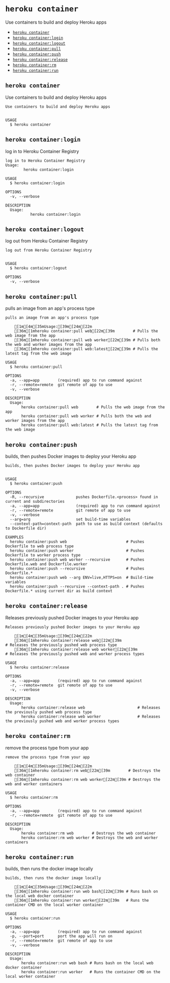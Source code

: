 `heroku container`
==================

Use containers to build and deploy Heroku apps

* [`heroku container`](#heroku-container)
* [`heroku container:login`](#heroku-containerlogin)
* [`heroku container:logout`](#heroku-containerlogout)
* [`heroku container:pull`](#heroku-containerpull)
* [`heroku container:push`](#heroku-containerpush)
* [`heroku container:release`](#heroku-containerrelease)
* [`heroku container:rm`](#heroku-containerrm)
* [`heroku container:run`](#heroku-containerrun)

## `heroku container`

Use containers to build and deploy Heroku apps

```
Use containers to build and deploy Heroku apps


USAGE
  $ heroku container
```

## `heroku container:login`

log in to Heroku Container Registry

```
log in to Heroku Container Registry
Usage:
        heroku container:login

USAGE
  $ heroku container:login

OPTIONS
  -v, --verbose

DESCRIPTION
  Usage:
           heroku container:login
```

## `heroku container:logout`

log out from Heroku Container Registry

```
log out from Heroku Container Registry


USAGE
  $ heroku container:logout

OPTIONS
  -v, --verbose
```

## `heroku container:pull`

pulls an image from an app's process type

```
pulls an image from an app's process type

    [1m[4m[35mUsage:[39m[24m[22m
    [36m[1mheroku container:pull web[22m[39m        # Pulls the web image from the app
    [36m[1mheroku container:pull web worker[22m[39m # Pulls both the web and worker images from the app
    [36m[1mheroku container:pull web:latest[22m[39m # Pulls the latest tag from the web image

USAGE
  $ heroku container:pull

OPTIONS
  -a, --app=app        (required) app to run command against
  -r, --remote=remote  git remote of app to use
  -v, --verbose

DESCRIPTION
  Usage:
       heroku container:pull web        # Pulls the web image from the app
       heroku container:pull web worker # Pulls both the web and worker images from the app
       heroku container:pull web:latest # Pulls the latest tag from the web image
```

## `heroku container:push`

builds, then pushes Docker images to deploy your Heroku app

```
builds, then pushes Docker images to deploy your Heroku app


USAGE
  $ heroku container:push

OPTIONS
  -R, --recursive              pushes Dockerfile.<process> found in current and subdirectories
  -a, --app=app                (required) app to run command against
  -r, --remote=remote          git remote of app to use
  -v, --verbose
  --arg=arg                    set build-time variables
  --context-path=context-path  path to use as build context (defaults to Dockerfile dir)

EXAMPLES
  heroku container:push web                          # Pushes Dockerfile to web process type
  heroku container:push worker                       # Pushes Dockerfile to worker process type
  heroku container:push web worker --recursive       # Pushes Dockerfile.web and Dockerfile.worker
  heroku container:push --recursive                  # Pushes Dockerfile.*
  heroku container:push web --arg ENV=live,HTTPS=on  # Build-time variables
  heroku container:push --recursive --context-path . # Pushes Dockerfile.* using current dir as build context
```

## `heroku container:release`

Releases previously pushed Docker images to your Heroku app

```
Releases previously pushed Docker images to your Heroku app

    [1m[4m[35mUsage:[39m[24m[22m
    [36m[1mheroku container:release web[22m[39m                       # Releases the previously pushed web process type
    [36m[1mheroku container:release web worker[22m[39m                # Releases the previously pushed web and worker process types

USAGE
  $ heroku container:release

OPTIONS
  -a, --app=app        (required) app to run command against
  -r, --remote=remote  git remote of app to use
  -v, --verbose

DESCRIPTION
  Usage:
       heroku container:release web                       # Releases the previously pushed web process type
       heroku container:release web worker                # Releases the previously pushed web and worker process types
```

## `heroku container:rm`

remove the process type from your app

```
remove the process type from your app

    [1m[4m[35mUsage:[39m[24m[22m
    [36m[1mheroku container:rm web[22m[39m        # Destroys the web container
    [36m[1mheroku container:rm web worker[22m[39m # Destroys the web and worker containers

USAGE
  $ heroku container:rm

OPTIONS
  -a, --app=app        (required) app to run command against
  -r, --remote=remote  git remote of app to use

DESCRIPTION
  Usage:
       heroku container:rm web        # Destroys the web container
       heroku container:rm web worker # Destroys the web and worker containers
```

## `heroku container:run`

builds, then runs the docker image locally

```
builds, then runs the docker image locally

    [1m[4m[35mUsage:[39m[24m[22m
    [36m[1mheroku container:run web bash[22m[39m # Runs bash on the local web docker container
    [36m[1mheroku container:run worker[22m[39m   # Runs the container CMD on the local worker container

USAGE
  $ heroku container:run

OPTIONS
  -a, --app=app        (required) app to run command against
  -p, --port=port      port the app will run on
  -r, --remote=remote  git remote of app to use
  -v, --verbose

DESCRIPTION
  Usage:
       heroku container:run web bash # Runs bash on the local web docker container
       heroku container:run worker   # Runs the container CMD on the local worker container
```
